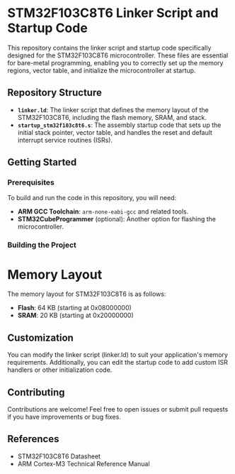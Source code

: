 # STM32F103C8T6 Linker Script and Startup Code

This repository contains the linker script and startup code specifically designed for the STM32F103C8T6 microcontroller. These files are essential for bare-metal programming, enabling you to correctly set up the memory regions, vector table, and initialize the microcontroller at startup.

## Repository Structure

- **`linker.ld`**: The linker script that defines the memory layout of the STM32F103C8T6, including the flash memory, SRAM, and stack.
- **`startup_stm32f103c8t6.s`**: The assembly startup code that sets up the initial stack pointer, vector table, and handles the reset and default interrupt service routines (ISRs).

## Getting Started

### Prerequisites

To build and run the code in this repository, you will need:

- **ARM GCC Toolchain**: `arm-none-eabi-gcc` and related tools.
- **STM32CubeProgrammer** (optional): Another option for flashing the microcontroller.

### Building the Project

# Memory Layout
The memory layout for STM32F103C8T6 is as follows:

- **Flash**: 64 KB (starting at 0x08000000)
- **SRAM**: 20 KB (starting at 0x20000000)

## Customization

You can modify the linker script (linker.ld) to suit your application's memory requirements. Additionally, you can edit the startup code to add custom ISR handlers or other initialization code.

## Contributing

Contributions are welcome! Feel free to open issues or submit pull requests if you have improvements or bug fixes.

## References

- STM32F103C8T6 Datasheet
- ARM Cortex-M3 Technical Reference Manual
